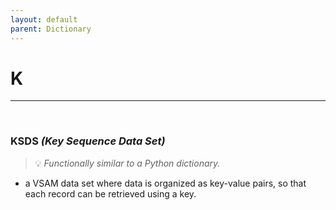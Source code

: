 ```yaml
---
layout: default
parent: Dictionary
---
```


# K

<hr>
&nbsp;

### KSDS *(Key Sequence Data Set)*
> 💡 _Functionally similar to a Python dictionary._

* a VSAM data set where data is organized as key-value pairs, so that each record can be retrieved using a key.
